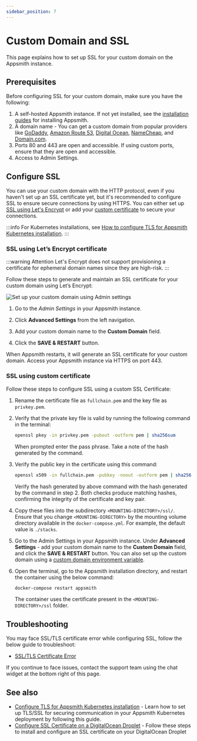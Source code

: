 ```yaml
---
sidebar_position: 7
---
```


# Custom Domain and SSL

This page explains how to set up SSL for your custom domain on the Appsmith instance.

## Prerequisites

Before configuring SSL for your custom domain, make sure you have the following:

1. A self-hosted Appsmith instance. If not yet installed, see the [installation guides](/getting-started/setup/installation-guides) for installing Appsmith.
2. A domain name - You can get a custom domain from popular providers like [GoDaddy](https://in.godaddy.com/help/create-a-subdomain-4080), [Amazon Route 53](https://aws.amazon.com/premiumsupport/knowledge-center/create-subdomain-route-53/), [Digital Ocean](https://www.digitalocean.com/docs/networking/dns/how-to/add-subdomain/), [NameCheap](https://www.namecheap.com/support/knowledgebase/article.aspx/9776/2237/how-to-create-a-subdomain-for-my-domain), and [Domain.com](https://www.domain.com/help/article/domain-management-how-to-update-subdomains).
3. Ports 80 and 443 are open and accessible. If using custom ports, ensure that they are open and accessible.
4. Access to Admin Settings. 

## Configure SSL

You can use your custom domain with the HTTP protocol, even if you haven't set up an SSL certificate yet, but it's recommended to configure SSL to ensure secure connections by using HTTPS. You can either set up [SSL using Let's Encrypt](#ssl-with-lets-encrypt-certificate) or add your [custom certificate](#ssl-using-custom-certificate) to secure your connections.

  :::info
   For Kubernetes installations, see [How to configure TLS for Appsmith Kubernetes installation](/getting-started/setup/instance-configuration/custom-domain/configure-tls).
   :::

### SSL using Let’s Encrypt certificate

:::warning Attention
Let's Encrypt does not support provisioning a certificate for ephemeral domain names since they are high-risk.
:::

Follow these steps to generate and maintain an SSL certificate for your custom domain using Let’s Encrypt:

![Set up your custom domain using Admin settings](/img/setup-custom-domain-using-admin-settings.png)

1. Go to the _Admin Settings_ in your Appsmith instance.

2. Click **Advanced Settings** from the left navigation.

3. Add your custom domain name to the **Custom Domain** field.

4. Click the **SAVE & RESTART** button.

When Appsmith restarts, it will generate an SSL certificate for your custom domain. Access your Appsmith instance via HTTPS on port 443.

### SSL using custom certificate

Follow these steps to configure SSL using a custom SSL Certificate: 

1. Rename the certificate file as `fullchain.pem` and the key file as `privkey.pem`.
2. Verify that the private key file is valid by running the following command in the terminal:
   ```bash
   openssl pkey -in privkey.pem -pubout -outform pem | sha256sum
   ```
   When prompted enter the pass phrase. Take a note of the hash generated by the command.
3. Verify the public key in the certificate using this command:

   ```bash
   openssl x509 -in fullchain.pem -pubkey -noout -outform pem | sha256sum
   ```

   Verify the hash generated by above command with the hash generated by the command in step 2. Both checks produce matching hashes, confirming the integrity of the certificate and key pair.

4. Copy these files into the subdirectory `<MOUNTING-DIRECTORY>/ssl/`. Ensure that you change `<MOUNTING-DIRECTORY>` by the mounting volume directory available in the `docker-compose.yml`. For example, the default value is `./stacks`.
5. Go to the Admin Settings in your Appsmith instance. Under **Advanced Settings** - add your custom domain name to the **Custom Domain** field, and click the **SAVE & RESTART** button. You can also set up the custom domain using a [custom domain environment variable](/getting-started/setup/environment-variables#custom-domain).
6. Open the terminal, go to the Appsmith installation directory, and restart the container using the below command:
   ```bash
   docker-compose restart appsmith
   ```
   The container uses the certificate present in the `<MOUNTING-DIRECTORY>/ssl` folder.

## Troubleshooting

You may face SSL/TLS certificate error while configuring SSL, follow the below guide to troubleshoot:
* [SSL/TLS Certificate Error](/help-and-support/troubleshooting-guide/deployment-errors#ssltls-certification-errors)

If you continue to face issues, contact the support team using the chat widget at the bottom right of this page.

## See also

- [Configure TLS for Appsmith Kubernetes installation](/getting-started/setup/instance-configuration/custom-domain/configure-tls) - Learn how to set up TLS/SSL for securing communication in your Appsmith Kubernetes deployment by following this guide.
- [Configure SSL Certificate on a DigitalOcean Droplet](https://docs.digitalocean.com/support/how-do-i-install-an-ssl-certificate-on-a-droplet/) - Follow these steps to install and configure an SSL certificate on your DigitalOcean Droplet
